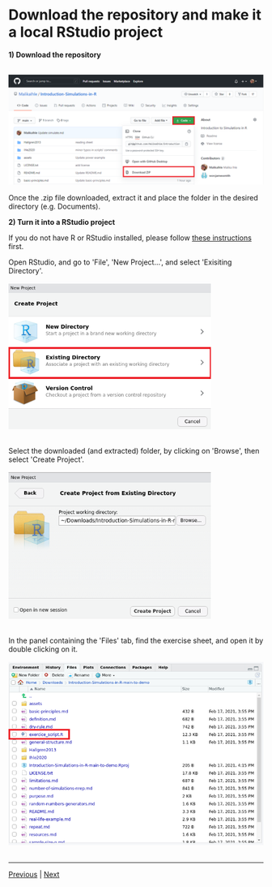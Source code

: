 # Download the repository and make it a local RStudio project

**1) Download the repository**  

<br/>
<img src="../assets/download.PNG" width="750">  
<br/>

Once the .zip file downloaded, extract it and place the folder in the desired directory (e.g. Documents).  

**2) Turn it into a RStudio project**  

If you do not have R or RStudio installed, please follow [these instructions](https://github.com/MalikaIhle/Introduction-RStudio-Git-GitHub/blob/master/installing_software.md) first.  

Open RStudio, and go to 'File', 'New Project...', and select 'Exisiting Directory'.  
<br/>
<img src="../assets/existing-directory.PNG" width="400">  
<br/>

Select the downloaded (and extracted) folder, by clicking on 'Browse', then select 'Create Project'.   
<br/>
<img src="../assets/find-directory.PNG" width="400">  
<br/>

In the panel containing the 'Files' tab, find the exercise sheet, and open it by double clicking on it.  
<br/>
<img src="../assets/files-list.PNG" width="600">  
<br/>

 ***

[Previous](./purpose.md) | [Next](./random-numbers-generators.md)  
